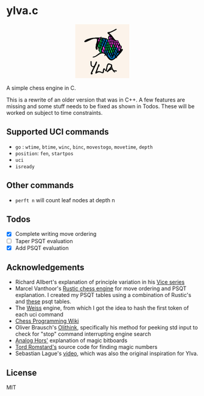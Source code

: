 # ylva.c

<p align="center" width="100%">
    <img width="28%" src="ylva.jpeg">
</p>

A simple chess engine in C.

This is a rewrite of an older version that was in C++. A few features are missing and some stuff needs to be fixed as shown in Todos. These will be worked on subject to time constraints.

## Supported UCI commands
- `go` : `wtime`, `btime`, `winc`, `binc`, `movestogo`, `movetime`, `depth`
- `position`: `fen`, `startpos `
- `uci`
- `isready`

## Other commands
- `perft n` will count leaf nodes at depth n

## Todos
- [x] Complete writing move ordering 
- [ ] Taper PSQT evaluation
- [x] Add PSQT evaluation

## Acknowledgements

- Richard Allbert's explanation of principle variation in his [Vice series](https://bit.ly/3XpdiKU)
- Marcel Vanthoor's [Rustic chess engine](https://rustic-chess.org) for move ordering and PSQT explanation. I created my PSQT tables using a combination of Rustic's and [these](https://www.chessprogramming.org/Simplified_Evaluation_Function) psqt tables. 
- The [Weiss](https://github.com/TerjeKir/weiss) engine, from which I got the idea to hash the first token of each uci command
- [Chess Programming Wiki](https://www.chessprogramming.org)
- Oliver Brausch's [Olithink](https://github.com/olithink), specifically his method for peeking std input to check for "stop" command interrupting engine search
- [Analog Hors'](https://analog-hors.github.io/site/magic-bitboards/) explanation of magic bitboards
- [Tord Romstard's](https://www.chessprogramming.org/Looking_for_Magics) source code for finding magic numbers
- Sebastian Lague's [video](https://www.youtube.com/watch?v=U4ogK0MIzqk), which was also the original inspiration for Ylva.

## License
MIT

